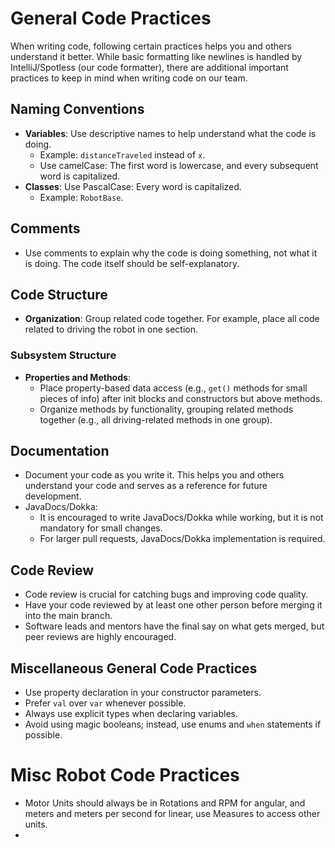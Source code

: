 # General Code Practices

When writing code, following certain practices helps you and others understand it better. While basic formatting like
newlines is handled by IntelliJ/Spotless (our code formatter), there are additional important practices to keep in mind
when writing code on our team.

## Naming Conventions

- **Variables**: Use descriptive names to help understand what the code is doing.
    - Example: `distanceTraveled` instead of `x`.
    - Use camelCase: The first word is lowercase, and every subsequent word is capitalized.
- **Classes**: Use PascalCase: Every word is capitalized.
    - Example: `RobotBase`.

## Comments

- Use comments to explain why the code is doing something, not what it is doing. The code itself should be
  self-explanatory.

## Code Structure

- **Organization**: Group related code together. For example, place all code related to driving the robot in one
  section.

### Subsystem Structure

- **Properties and Methods**:
    - Place property-based data access (e.g., `get()` methods for small pieces of info) after init blocks and constructors but
      above methods.
    - Organize methods by functionality, grouping related methods together (e.g., all driving-related methods in one
      group).

## Documentation

- Document your code as you write it. This helps you and others understand your code and serves as a reference for
  future development.
- JavaDocs/Dokka:
    - It is encouraged to write JavaDocs/Dokka while working, but it is not mandatory for small changes.
    - For larger pull requests, JavaDocs/Dokka implementation is required.

## Code Review

- Code review is crucial for catching bugs and improving code quality.
- Have your code reviewed by at least one other person before merging it into the main branch.
- Software leads and mentors have the final say on what gets merged, but peer reviews are highly encouraged.

## Miscellaneous General Code Practices

- Use property declaration in your constructor parameters.
- Prefer `val` over `var` whenever possible.
- Always use explicit types when declaring variables.
- Avoid using magic booleans; instead, use enums and `when` statements if possible.

# Misc Robot Code Practices

- Motor Units should always be in Rotations and RPM for angular, and meters and meters per second for linear, use
  Measures to access other units.
- 
